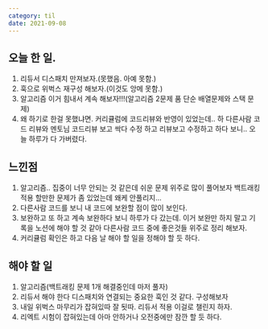 ```yaml
---
category: til
date: 2021-09-08
---
```


## 오늘 한 일.

1. 리듀서 디스패치 만져보자.(못했음. 아예 못함.)
2. 훅으로 위벅스 재구성 해보자.(이것도 앙메 못함.)
3. 알고리즘 이거 힘내서 계속 해보자!!!(알고리즘 2문제 품 단순 배열문제와 스택 문제)
4. 왜 하기로 한걸 못했냐면. 커리큘럼에 코드리뷰와 반영이 있었는데.. 하 다른사람 코드 리뷰와 멘토님 코드리뷰 보고 싹다 수정 하고 리뷰보고 수정하고 하다 보니.. 오늘 하루가 다 가버렸다.

## 느낀점

1. 알고리즘.. 집중이 너무 안되는 것 같은데 쉬운 문제 위주로 많이 풀어보자 백트래킹 적용 할만한 문제가 좀 있었는데 왜케 안풀리지...
2. 다른사람 코드를 보니 내 코드에 보완할 점이 많이 보인다.
3. 보완하고 또 하고 계속 보완하다 보니 하루가 다 갔는데. 이거 보완만 하지 말고 기록을 노션에 해야 할 것 같아 다른사람 코드 중에 좋은것들 위주로 정리 해보자.
4. 커리큘럼 확인은 하고 다음 날 해야 할 일을 정해야 할 듯 하다.

## 해야 할 일

1. 알고리즘(백트래킹 문제 1개 해결중인데 마저 풀자)
2. 리듀서 해야 한다 디스패치와 연결되는 중요한 훅인 것 같다. 구성해보자
3. 내일 위벅스 마무리가 잡혀있따 잘 됫따. 리듀서 적용 이걸로 챌린지 하자.
4. 리엑트 시험이 잡혀있는데 아마 안하거나 오전중에만 잠깐 할 듯 하다.
